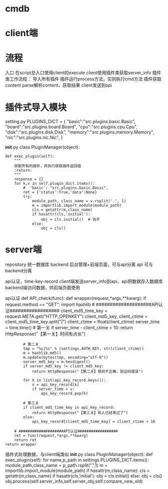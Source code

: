 # cmdb

# client端

# 流程
入口
在script总入口使用client的execute
client使用插件类获取server_info
插件类工作流程：
    导入所有插件
    插件运行process方法，实则执行cmd方法
        插件获取content
        parse解析content，获取结果
client发送到api





# 插件式导入模块
setting.py
PLUGINS_DICT = {
    "basic":"src.plugins.basic.Basic",
    "board":"src.plugins.board.Board",
    "cpu":"src.plugins.cpu.Cpu",
    "disk":"src.plugins.disk.Disk",
    "memory":"src.plugins.memory.Memory",
    "nic":"src.plugins.nic.Nic",
}

__init__.py
class PluginManager(object):

    def exec_plugin(self):
        """
        获取所有的插件，并执行获取插件返回值
        :return:
        """
        response = {}
        for k,v in self.plugin_dict.items():
            #  'basic': "src.plugins.basic.Basic",
            ret = {'status':True,'data':None}
            try:
                module_path, class_name = v.rsplit('.', 1)
                m = importlib.import_module(module_path)
                cls = getattr(m,class_name)
                if hasattr(cls,'initial'):
                    obj = cls.initial()  # 钩子
                else:
                    obj = cls()

		

# server端
repository  统一数据库
backend  后台管理+前端页面，可与api分离
api  可与backend分离


api认证，time-key-record
client端发送server_info到api，api把数据存入数据库
backend端访问数据，供前端页面使用


api认证
def API_check(func):
    def wrapper(request,*args,**kwarg):
        if request.method == "GET":
            import hashlib
            # ####################API认证##################
            client_md5_time_key = request.META.get("HTTP_OPENKEY")
            client_md5_key, client_ctime = client_md5_time_key.split("|")
            client_ctime = float(client_ctime)
            server_time = time.time()
            # 第一关
            if server_time - client_ctime > 10:
                return HttpResponse("【第一关】时间有点长")

            # 第二关
            tmp = "%s|%s" % (settings.AUTH_KEY, str(client_ctime))
            m = hashlib.md5()
            m.update(bytes(tmp, encoding="utf-8"))
            server_md5_key = m.hexdigest()
            if server_md5_key != client_md5_key:
                return HttpResponse("【第二关】规则不正确，验证码错误")

            for k in list(api_key_record.keys()):
                v = api_key_record[k]
                if server_time > v:
                    api_key_record.pop(k)

            # 第三关
            if client_md5_time_key in api_key_record:
                return HttpResponse("【第三关】有人已经来过了")
            else:
                api_key_record[client_md5_time_key] = client_ctime + 10

        # ####################API认证##################
        ret = func(request,*args,**kwarg)
        return ret
    return wrapper



插件式处理数据，与client端类似
__init__.py
class PluginManager(object):
    def exec_plugin(self):
        for name,p_path in settings.PLUGINS_DICT.items():
            module_path,class_name = p_path.rsplit(".",1)
            m = importlib.import_module(module_path)
            if hasattr(m,class_name):
                cls = getattr(m,class_name)
                if hasattr(cls,'initial'):
                    obj = cls.initial()
                else:
                    obj = cls()
                obj.process(self.server_info,self.server_obj,self.compare_new_old)

















